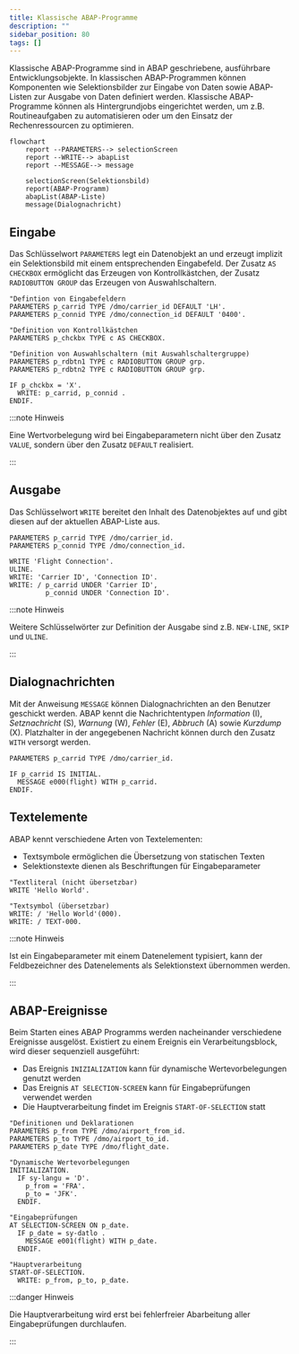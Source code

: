 ```yaml
---
title: Klassische ABAP-Programme
description: ""
sidebar_position: 80
tags: []
---
```


Klassische ABAP-Programme sind in ABAP geschriebene, ausführbare Entwicklungsobjekte. In klassischen ABAP-Programmen können Komponenten wie Selektionsbilder zur Eingabe von Daten sowie ABAP-Listen zur Ausgabe von Daten definiert werden. Klassische ABAP-Programme können als Hintergrundjobs eingerichtet werden, um z.B. Routineaufgaben zu automatisieren oder um den Einsatz der Rechenressourcen zu optimieren.

```mermaid
flowchart
    report --PARAMETERS--> selectionScreen
    report --WRITE--> abapList
    report --MESSAGE--> message

    selectionScreen(Selektionsbild)
    report(ABAP-Programm)
    abapList(ABAP-Liste)
    message(Dialognachricht)
```

## Eingabe

Das Schlüsselwort `PARAMETERS` legt ein Datenobjekt an und erzeugt implizit ein Selektionsbild mit einem entsprechenden Eingabefeld. Der Zusatz `AS CHECKBOX` ermöglicht das Erzeugen von Kontrollkästchen, der Zusatz `RADIOBUTTON GROUP` das Erzeugen von
Auswahlschaltern.

```abap showLineNumbers
"Defintion von Eingabefeldern
PARAMETERS p_carrid TYPE /dmo/carrier_id DEFAULT 'LH'.
PARAMETERS p_connid TYPE /dmo/connection_id DEFAULT '0400'.

"Definition von Kontrollkästchen
PARAMETERS p_chckbx TYPE c AS CHECKBOX.

"Definition von Auswahlschaltern (mit Auswahlschaltergruppe)
PARAMETERS p_rdbtn1 TYPE c RADIOBUTTON GROUP grp.
PARAMETERS p_rdbtn2 TYPE c RADIOBUTTON GROUP grp.

IF p_chckbx = 'X'.
  WRITE: p_carrid, p_connid .
ENDIF.
```

:::note Hinweis

Eine Wertvorbelegung wird bei Eingabeparametern nicht über den Zusatz `VALUE`, sondern über den Zusatz `DEFAULT` realisiert.

:::

## Ausgabe

Das Schlüsselwort `WRITE` bereitet den Inhalt des Datenobjektes auf und gibt diesen auf der aktuellen ABAP-Liste aus.

```abap showLineNumbers
PARAMETERS p_carrid TYPE /dmo/carrier_id.
PARAMETERS p_connid TYPE /dmo/connection_id.

WRITE 'Flight Connection'.
ULINE.
WRITE: 'Carrier ID', 'Connection ID'.
WRITE: / p_carrid UNDER 'Carrier ID',
         p_connid UNDER 'Connection ID'.
```

:::note Hinweis

Weitere Schlüsselwörter zur Definition der Ausgabe sind z.B. `NEW-LINE`, `SKIP` und `ULINE`.

:::

## Dialognachrichten

Mit der Anweisung `MESSAGE` können Dialognachrichten an den Benutzer geschickt werden. ABAP kennt die Nachrichtentypen _Information_ (I), _Setznachricht_ (S), _Warnung_ (W), _Fehler_ (E), _Abbruch_ (A) sowie _Kurzdump_ (X). Platzhalter in der angegebenen
Nachricht können durch den Zusatz `WITH` versorgt werden.

```abap showLineNumbers
PARAMETERS p_carrid TYPE /dmo/carrier_id.

IF p_carrid IS INITIAL.
  MESSAGE e000(flight) WITH p_carrid.
ENDIF.
```

## Textelemente

ABAP kennt verschiedene Arten von Textelementen:

- Textsymbole ermöglichen die Übersetzung von statischen Texten
- Selektionstexte dienen als Beschriftungen für Eingabeparameter

```abap showLineNumbers
"Textliteral (nicht übersetzbar)
WRITE 'Hello World'.

"Textsymbol (übersetzbar)
WRITE: / 'Hello World'(000).
WRITE: / TEXT-000.
```

:::note Hinweis

Ist ein Eingabeparameter mit einem Datenelement typisiert, kann der Feldbezeichner des Datenelements als Selektionstext übernommen werden.

:::

## ABAP-Ereignisse

Beim Starten eines ABAP Programms werden nacheinander verschiedene Ereignisse ausgelöst. Existiert zu einem Ereignis ein Verarbeitungsblock, wird dieser sequenziell ausgeführt:

- Das Ereignis `INIZIALIZATION` kann für dynamische Wertevorbelegungen genutzt werden
- Das Ereignis `AT SELECTION-SCREEN` kann für Eingabeprüfungen verwendet werden
- Die Hauptverarbeitung findet im Ereignis `START-OF-SELECTION` statt

```abap showLineNumbers
"Definitionen und Deklarationen
PARAMETERS p_from TYPE /dmo/airport_from_id.
PARAMETERS p_to TYPE /dmo/airport_to_id.
PARAMETERS p_date TYPE /dmo/flight_date.

"Dynamische Wertevorbelegungen
INITIALIZATION.
  IF sy-langu = 'D'.
    p_from = 'FRA'.
    p_to = 'JFK'.
  ENDIF.

"Eingabeprüfungen
AT SELECTION-SCREEN ON p_date.
  IF p_date = sy-datlo .
    MESSAGE e001(flight) WITH p_date.
  ENDIF.

"Hauptverarbeitung
START-OF-SELECTION.
  WRITE: p_from, p_to, p_date.
```

:::danger Hinweis

Die Hauptverarbeitung wird erst bei fehlerfreier Abarbeitung aller Eingabeprüfungen durchlaufen.

:::
